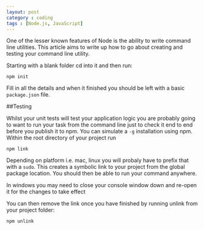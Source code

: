 ```yaml
---
layout: post
category : coding
tags : [Node.js, JavaScript]
---
```


One of the lesser known features of Node is the ability to write command line utilities. This article aims to write up how to go about creating and testing your command line utility.

Starting with a blank folder cd into it and then run:

	npm init

Fill in all the details and when it finished you should be left with a basic <code>package.json</code> file. 


##Testing

Whilst your unit tests will test your application logic you are probably going to want to run your task from the command line just to check it end to end before you publish it to npm. You can simulate a <code>-g</code> installation using npm. Within the root directory of your project run

	npm link

Depending on platform i.e. mac, linux you will probaly have to prefix that with a <code>sudo</code>. This creates a symbolic link to your project from the global package location. You should then be able to run your command anywhere. 

<div>
In windows you may need to close your console window down and re-open it for the changes to take effect
</div>

You can then remove the link once you have finished by running unlink from your project folder:  

	npm unlink



